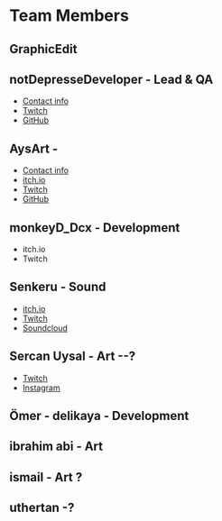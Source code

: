 # Team Members

## GraphicEdit

## notDepresseDeveloper - Lead & QA

- [Contact info](https://linktr.ee/notdepressedeveloper)
- [Twitch](https://www.twitch.tv/notdepressedeveloper)
- [GitHub](https://github.com/sevilayerkan)

## AysArt -

- [Contact info](https://linktr.ee/aysart)
- [itch.io](https://itch.io/profile/aysart)
- [Twitch](https://www.twitch.tv/aysart)
- [GitHub](https://github.com/igdiaysu)

## monkeyD_Dcx - Development

- itch.io
- Twitch

## Senkeru - Sound

- [itch.io](https://itch.io/profile/senkeru)
- [Twitch](https://www.twitch.tv/senkeru)
- [Soundcloud](https://soundcloud.com/senkeru)

## Sercan Uysal - Art --?

- [Twitch](https://www.twitch.tv/uysaltimsah)
- [Instagram](https://www.instagram.com/uysaltimsah/)

## Ömer - delikaya - Development

## ibrahim abi - Art

<!-- NET OLMAYANLAR -->

## ismail - Art ?

## uthertan -?
